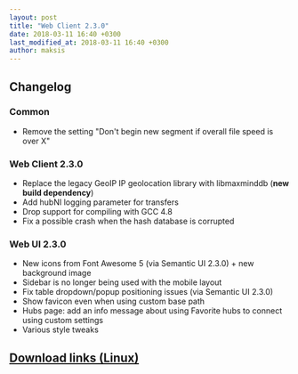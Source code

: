 ```yaml
---
layout: post
title: "Web Client 2.3.0"
date: 2018-03-11 16:40 +0300
last_modified_at: 2018-03-11 16:40 +0300
author: maksis
---
```


<!--more-->

## Changelog

### Common

- Remove the setting "Don't begin new segment if overall file speed is over X"

### Web Client 2.3.0

- Replace the legacy GeoIP IP geolocation library with libmaxminddb (**new build dependency**)
- Add hubNI logging parameter for transfers
- Drop support for compiling with GCC 4.8
- Fix a possible crash when the hash database is corrupted


### Web UI 2.3.0

- New icons from Font Awesome 5 (via Semantic UI 2.3.0) + new background image
- Sidebar is no longer being used with the mobile layout
- Fix table dropdown/popup positioning issues (via Semantic UI 2.3.0)
- Show favicon even when using custom base path
- Hubs page: add an info message about using Favorite hubs to connect using custom settings
- Various style tweaks

## [Download links (Linux)](/docs/installation/linux-binaries.html)
